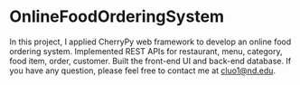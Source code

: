 # OnlineFoodOrderingSystem

In this project, I applied CherryPy web framework to develop an online food ordering system. Implemented REST APIs for restaurant, menu, category, food item, order, customer. Built the front-end UI and back-end database. If you have any question, please feel free to contact me at cluo1@nd.edu.
